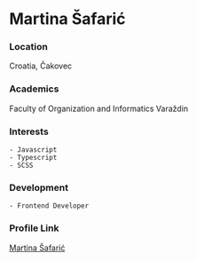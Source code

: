 # Martina Šafarić

### Location

Croatia, Čakovec

### Academics

Faculty of Organization and Informatics Varaždin

### Interests

	- Javascript
	- Typescript
	- SCSS

### Development

	- Frontend Developer


### Profile Link

[Martina Šafarić](https://github.com/msafaric)